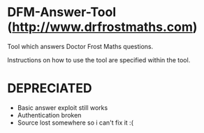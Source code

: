 # DFM-Answer-Tool (http://www.drfrostmaths.com)
Tool which answers Doctor Frost Maths questions.

Instructions on how to use the tool are specified within the tool.

# DEPRECIATED
- Basic answer exploit still works
- Authentication broken
- Source lost somewhere so i can't fix it :(
